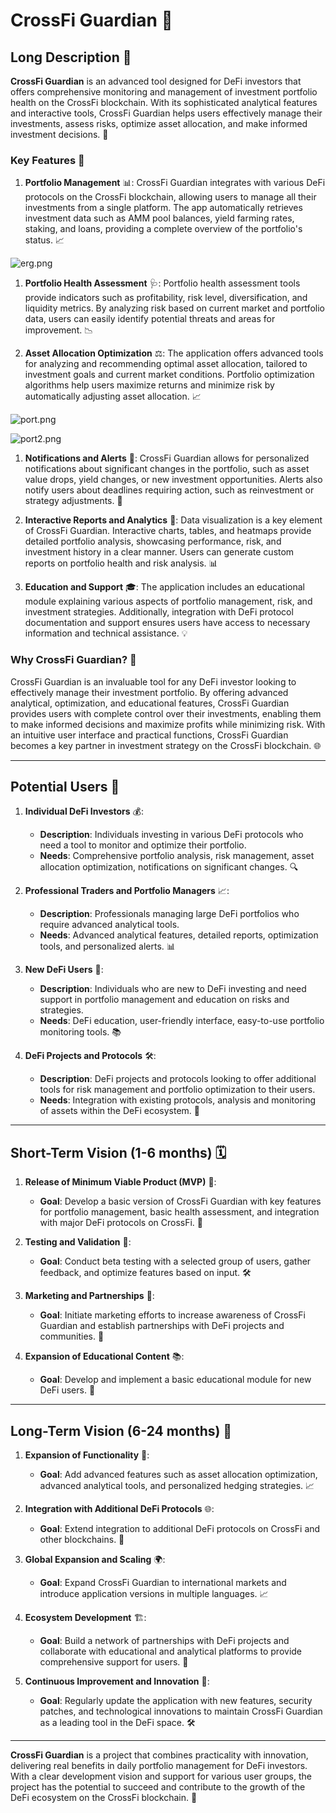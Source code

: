 # **CrossFi Guardian** 🚀

## Long Description 📜

**CrossFi Guardian** is an advanced tool designed for DeFi investors that offers comprehensive monitoring and management of investment portfolio health on the CrossFi blockchain. With its sophisticated analytical features and interactive tools, CrossFi Guardian helps users effectively manage their investments, assess risks, optimize asset allocation, and make informed investment decisions. 🌟

### Key Features 🔑

1. **Portfolio Management** 📊:
   CrossFi Guardian integrates with various DeFi protocols on the CrossFi blockchain, allowing users to manage all their investments from a single platform. The app automatically retrieves investment data such as AMM pool balances, yield farming rates, staking, and loans, providing a complete overview of the portfolio's status. 📈

![erg.png](https://cdn.dorahacks.io/static/files/1917153b7fab809e4d6e69b45b5b57f3.png)

1. **Portfolio Health Assessment** 🩺:
   Portfolio health assessment tools provide indicators such as profitability, risk level, diversification, and liquidity metrics. By analyzing risk based on current market and portfolio data, users can easily identify potential threats and areas for improvement. 📉

1. **Asset Allocation Optimization** ⚖️:
   The application offers advanced tools for analyzing and recommending optimal asset allocation, tailored to investment goals and current market conditions. Portfolio optimization algorithms help users maximize returns and minimize risk by automatically adjusting asset allocation. 📈

![port.png](https://cdn.dorahacks.io/static/files/191746891b7803ce714eec64ed6983e0.png)

![port2.png](https://cdn.dorahacks.io/static/files/1917468b8fd2fedb8ecf508486db74ee.png)

1. **Notifications and Alerts** 🔔:
   CrossFi Guardian allows for personalized notifications about significant changes in the portfolio, such as asset value drops, yield changes, or new investment opportunities. Alerts also notify users about deadlines requiring action, such as reinvestment or strategy adjustments. 🚨

1. **Interactive Reports and Analytics** 📑:
   Data visualization is a key element of CrossFi Guardian. Interactive charts, tables, and heatmaps provide detailed portfolio analysis, showcasing performance, risk, and investment history in a clear manner. Users can generate custom reports on portfolio health and risk analysis. 📊

1. **Education and Support** 🎓:
   The application includes an educational module explaining various aspects of portfolio management, risk, and investment strategies. Additionally, integration with DeFi protocol documentation and support ensures users have access to necessary information and technical assistance. 💡

### Why CrossFi Guardian? 💎

CrossFi Guardian is an invaluable tool for any DeFi investor looking to effectively manage their investment portfolio. By offering advanced analytical, optimization, and educational features, CrossFi Guardian provides users with complete control over their investments, enabling them to make informed decisions and maximize profits while minimizing risk. With an intuitive user interface and practical functions, CrossFi Guardian becomes a key partner in investment strategy on the CrossFi blockchain. 🌐

---

## Potential Users 👥

1. **Individual DeFi Investors** 💰:
   - **Description**: Individuals investing in various DeFi protocols who need a tool to monitor and optimize their portfolio.
   - **Needs**: Comprehensive portfolio analysis, risk management, asset allocation optimization, notifications on significant changes. 🔍

1. **Professional Traders and Portfolio Managers** 📈:
   - **Description**: Professionals managing large DeFi portfolios who require advanced analytical tools.
   - **Needs**: Advanced analytical features, detailed reports, optimization tools, and personalized alerts. 📊

1. **New DeFi Users** 🌱:
   - **Description**: Individuals who are new to DeFi investing and need support in portfolio management and education on risks and strategies.
   - **Needs**: DeFi education, user-friendly interface, easy-to-use portfolio monitoring tools. 📚

1. **DeFi Projects and Protocols** 🛠️:
   - **Description**: DeFi projects and protocols looking to offer additional tools for risk management and portfolio optimization to their users.
   - **Needs**: Integration with existing protocols, analysis and monitoring of assets within the DeFi ecosystem. 🔗

---

## Short-Term Vision (1-6 months) 🗓️

1. **Release of Minimum Viable Product (MVP)** 🚀:
   - **Goal**: Develop a basic version of CrossFi Guardian with key features for portfolio management, basic health assessment, and integration with major DeFi protocols on CrossFi. 🎯

1. **Testing and Validation** 🧪:
   - **Goal**: Conduct beta testing with a selected group of users, gather feedback, and optimize features based on input. 🛠️

1. **Marketing and Partnerships** 📢:
   - **Goal**: Initiate marketing efforts to increase awareness of CrossFi Guardian and establish partnerships with DeFi projects and communities. 🤝

1. **Expansion of Educational Content** 📚:
   - **Goal**: Develop and implement a basic educational module for new DeFi users. 📖

---

## Long-Term Vision (6-24 months) 🌟

1. **Expansion of Functionality** 🔧:
   - **Goal**: Add advanced features such as asset allocation optimization, advanced analytical tools, and personalized hedging strategies. 📈

1. **Integration with Additional DeFi Protocols** 🌐:
   - **Goal**: Extend integration to additional DeFi protocols on CrossFi and other blockchains. 🔗

1. **Global Expansion and Scaling** 🌍:
   - **Goal**: Expand CrossFi Guardian to international markets and introduce application versions in multiple languages. 📈

1. **Ecosystem Development** 🏗️:
   - **Goal**: Build a network of partnerships with DeFi projects and collaborate with educational and analytical platforms to provide comprehensive support for users. 🤝

1. **Continuous Improvement and Innovation** 🔄:
   - **Goal**: Regularly update the application with new features, security patches, and technological innovations to maintain CrossFi Guardian as a leading tool in the DeFi space. 🛠️

---

**CrossFi Guardian** is a project that combines practicality with innovation, delivering real benefits in daily portfolio management for DeFi investors. With a clear development vision and support for various user groups, the project has the potential to succeed and contribute to the growth of the DeFi ecosystem on the CrossFi blockchain. 🌟